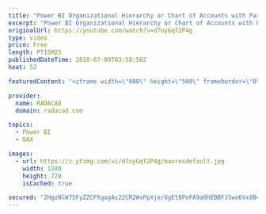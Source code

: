 ```yaml
---
title: "Power BI Organizational Hierarchy or Chart of Accounts with Parent child functions in DAX"
excerpt: "Power BI Organizational Hierarchy or Chart of Accounts with Parent child functions in DAX Here is link to my blog post if you want to follow step by step: http://radacad.com/parsing-organizational-hierarchy-or-chart-of-accounts-in-power-bi-with-parent-child-functions-in-dax"
originalUrl: https://youtube.com/watch?v=d7uyGqT2P4g
type: video
price: Free
length: PT15M2S
publishedDateTime: 2018-07-09T03:58:58Z
heat: 52

featuredContent: "<iframe width=\"800\" height=\"500\" frameborder=\"0\" src=\"https://www.youtube.com/embed/d7uyGqT2P4g\" allow=\"accelerometer; autoplay; encrypted-media; gyroscope; picture-in-picture\" allowfullscreen></iframe>"

provider:
  name: RADACAD
  domain: radacad.com

topics:
  - Power BI
  - DAX

images:
  - url: https://i.ytimg.com/vi/d7uyGqT2P4g/maxresdefault.jpg
    width: 1280
    height: 720
    isCached: true

secured: "2HgzNlW75FyZZCPXgogAs22CR2WvPpXje/UgEt8PoFA9a0hEBBFJSwo6Vx8B4FhzMRQ1ujdFZ+X0YC1uuqD8dKzMmXFrFVs1Uz6HR/B5UFWiodrPnirb6w2m4mX32A2NWzBL1lfzyfnWmDvaLFI7bGGJ7Wt7F31kRyvHBnz3bVCGnf6/06oypJQ9+weEdkVLOhw2xazf2LPgrFEVrtC7vJYKGIxq3y7EOUlpFbOs3HV51UOTrtlEUZZ5dpcpYwWPso6/s8u8upxd56mdU+mhYV7/NNEFKdRxKRj4WGVnK9ddip2V1gDZvRiFsV9mQZlppzeky6fduQzC7z+z9GCMnV8zlzR6+7rpAS0RLiv4uyHHk41QPOIYTdfjXED3QcHOfVzku/wtURDKhybwvayHjYjuqcbX3afwwmZZBY1CwzM=;2dObNgXJeKZ0mZo6CGVgdw=="
---
```


